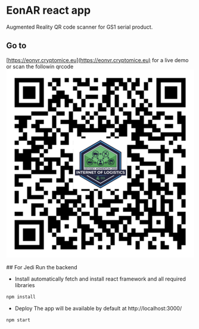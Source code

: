 # EonAR react app

Augmented Reality QR code scanner for GS1 serial product.

## Go to 
[https://eonvr.cryptomice.eu](https://eonvr.cryptomice.eu) for a live demo or scan the followin qrcode
![qrcode](https://raw.githubusercontent.com/OdysseyMomentum/Cryptomice-EonAR/main/public/qr-code.png )


## For Jedi
Run the backend
- Install
automatically fetch and install react framework and all required libraries
```bash
npm install
```
- Deploy
The app will be available by default at http://localhost:3000/

```bash
npm start
```
